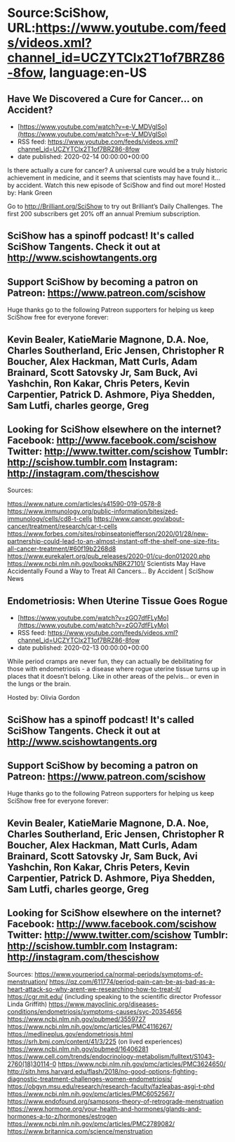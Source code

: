 # Source:SciShow, URL:https://www.youtube.com/feeds/videos.xml?channel_id=UCZYTClx2T1of7BRZ86-8fow, language:en-US

## Have We Discovered a Cure for Cancer... on Accident?
 - [https://www.youtube.com/watch?v=e-V_MDVgISo](https://www.youtube.com/watch?v=e-V_MDVgISo)
 - RSS feed: https://www.youtube.com/feeds/videos.xml?channel_id=UCZYTClx2T1of7BRZ86-8fow
 - date published: 2020-02-14 00:00:00+00:00

Is there actually a cure for cancer? A universal cure would be a truly historic achievement in medicine, and it seems that scientists may have found it... by accident. Watch this new episode of SciShow and find out more! Hosted by: Hank Green

Go to http://Brilliant.org/SciShow to try out Brilliant’s Daily Challenges. The first 200 subscribers get 20% off an annual Premium subscription.

SciShow has a spinoff podcast! It's called SciShow Tangents. Check it out at http://www.scishowtangents.org
----------
Support SciShow by becoming a patron on Patreon: https://www.patreon.com/scishow
----------
Huge thanks go to the following Patreon supporters for helping us keep SciShow free for everyone forever:

Kevin Bealer, KatieMarie Magnone, D.A. Noe, Charles Southerland, Eric Jensen, Christopher R Boucher, Alex Hackman, Matt Curls, Adam Brainard, Scott Satovsky Jr, Sam Buck, Avi Yashchin, Ron Kakar, Chris Peters, Kevin Carpentier, Patrick D. Ashmore, Piya Shedden, Sam Lutfi, charles george, Greg 
----------
Looking for SciShow elsewhere on the internet?
Facebook: http://www.facebook.com/scishow
Twitter: http://www.twitter.com/scishow
Tumblr: http://scishow.tumblr.com
Instagram: http://instagram.com/thescishow
----------
Sources:

https://www.nature.com/articles/s41590-019-0578-8
https://www.immunology.org/public-information/bitesized-immunology/cells/cd8-t-cells
https://www.cancer.gov/about-cancer/treatment/research/car-t-cells
https://www.forbes.com/sites/robinseatonjefferson/2020/01/28/new-partnership-could-lead-to-an-almost-instant-off-the-shelf-one-size-fits-all-cancer-treatment/#60f19b2268d8
https://www.eurekalert.org/pub_releases/2020-01/cu-don012020.php
https://www.ncbi.nlm.nih.gov/books/NBK27101/
Scientists May Have Accidentally Found a Way to Treat All Cancers... By Accident | SciShow News

## Endometriosis: When Uterine Tissue Goes Rogue
 - [https://www.youtube.com/watch?v=zGO7dfFLyMo](https://www.youtube.com/watch?v=zGO7dfFLyMo)
 - RSS feed: https://www.youtube.com/feeds/videos.xml?channel_id=UCZYTClx2T1of7BRZ86-8fow
 - date published: 2020-02-13 00:00:00+00:00

While period cramps are never fun, they can actually be debilitating for those with endometriosis - a disease where rogue uterine tissue turns up in places that it doesn’t belong. Like in other areas of the pelvis… or even in the lungs or the brain.

Hosted by: Olivia Gordon

SciShow has a spinoff podcast! It's called SciShow Tangents. Check it out at http://www.scishowtangents.org
----------
Support SciShow by becoming a patron on Patreon: https://www.patreon.com/scishow
----------
Huge thanks go to the following Patreon supporters for helping us keep SciShow free for everyone forever:

Kevin Bealer, KatieMarie Magnone, D.A. Noe, Charles Southerland, Eric Jensen, Christopher R Boucher, Alex Hackman, Matt Curls, Adam Brainard, Scott Satovsky Jr, Sam Buck, Avi Yashchin, Ron Kakar, Chris Peters, Kevin Carpentier, Patrick D. Ashmore, Piya Shedden, Sam Lutfi, charles george, Greg 
----------
Looking for SciShow elsewhere on the internet?
Facebook: http://www.facebook.com/scishow
Twitter: http://www.twitter.com/scishow
Tumblr: http://scishow.tumblr.com
Instagram: http://instagram.com/thescishow
----------
Sources:
https://www.yourperiod.ca/normal-periods/symptoms-of-menstruation/
https://qz.com/611774/period-pain-can-be-as-bad-as-a-heart-attack-so-why-arent-we-researching-how-to-treat-it/
https://cgr.mit.edu/ (including speaking to the scientific director Professor Linda Griffith) 
https://www.mayoclinic.org/diseases-conditions/endometriosis/symptoms-causes/syc-20354656
https://www.ncbi.nlm.nih.gov/pubmed/3559727
https://www.ncbi.nlm.nih.gov/pmc/articles/PMC4116267/
https://medlineplus.gov/endometriosis.html
https://srh.bmj.com/content/41/3/225 (on lived experiences)
https://www.ncbi.nlm.nih.gov/pubmed/16406281
https://www.cell.com/trends/endocrinology-metabolism/fulltext/S1043-2760(18)30114-0
https://www.ncbi.nlm.nih.gov/pmc/articles/PMC3624650/
http://sitn.hms.harvard.edu/flash/2018/no-good-options-fighting-diagnostic-treatment-challenges-women-endometriosis/
https://obgyn.msu.edu/research/research-faculty/fazleabas-asgi-t-phd
https://www.ncbi.nlm.nih.gov/pmc/articles/PMC6052567/ 
https://www.endofound.org/sampsons-theory-of-retrograde-menstruation
https://www.hormone.org/your-health-and-hormones/glands-and-hormones-a-to-z/hormones/estrogen
https://www.ncbi.nlm.nih.gov/pmc/articles/PMC2789082/
https://www.britannica.com/science/menstruation

